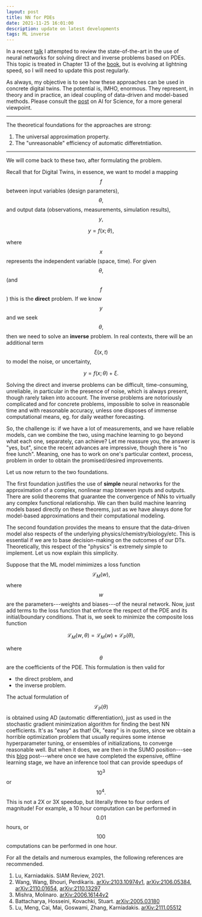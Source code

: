 ```yaml
---
layout: post
title: NN for PDEs 
date: 2021-11-25 16:01:00
description: update on latest developments
tags: ML inverse
---
```


In a recent [talk](/DT-tbx-v1/assets/pdf/Asch_NN_4_IP.pdf) I attempted to review the state-of-the-art in the use of neural networks for solving direct and inverse problems based on PDEs. This topic is treated in Chapter 13 of the [book](link???), but is evolving at lightning speed, so I will need to update this post regularly. 

As always, my objective is to see how these approaches can be used in concrete digital twins. The potential is, IMHO, enormous. They represent, in theory and in practice, an ideal coupling of data-driven and model-based methods. Please consult the [post](/DT-tbx-v1/blog/2021/ai4sci/) on AI for Science, for a more general viewpoint.

<hr>
The theoretical foundations for the approaches are strong:

1. The universal approximation property.
2. The "unreasonable" efficiency of automatic differetntiation.
<hr>
We will come back to these two, after formulating the problem.

Recall that for Digital Twins, in essence, we want to model a mapping $$f$$ between input variables (design parameters), $$\theta,$$ and output data (observations, measurements, simulation results), $$y,$$

$$ y = f(x; \theta),$$

where $$x$$ represents the independent variable (space, time). For given $$\theta,$$ (and $$f$$) this is the **direct** problem. If we know $$y$$ and we seek $$\theta,$$ then we need to solve an **inverse** problem. In real contexts, there will be an additional term $$\xi(x,t)$$ to model the noise, or uncertainty, 

$$ y = f(x; \theta)  + \xi .$$

Solving the direct and inverse problems can be difficult, time-consuming, unreliable, in particular in the presence of noise, which is always present, though rarely taken into account. The inverse problems are notoriously complicated and for concrete problems, impossible to solve in reasonable time and with reasonable accuracy, unless one disposes of immense computational means, eg. for daily weather forecasting.

So, the challenge is: if we have a lot of measurements, and we have reliable models, can we combine the two, using machine learning to go beyond what each one, separately, can achieve? Let me reassure you, the answer is "yes, but", since the recent advances are impressive, though there is "no free lunch". Meaning, one has to work on one's particular context, process, problem in order to obtain the promised/desired improvements.

 
Let us now return to the two foundations.

The first foundation justifies the use of **simple** neural networks for the approximation of a complex, nonlinear map bteween inputs and outputs. There are solid theorems that guarantee the convergence of NNs to virtually any complex functional relationship. We can then build machine leanring models based directly on these theorems, just as we have always done for model-based approximations and their computational modeling. 

The second foundation provides the means to ensure that the data-driven model also respects of the underlying physics/chemistry/biology/etc. This is essential if we are to base decision-making on the outcomes of our DTs. Theoretically, this respect of the "physics" is extremely simple to implement. Let us now explain this simplicity.

Suppose that the ML model mimimizes a loss function $$\mathcal{L}_M(w), $$ where $$w$$ are the parameters---weights and biases---of the neural network. Now, just add terms to the loss function that enforce the respect of the PDE and its initial/boundary conditions. That is, we seek to minimize the composite loss function

$$ \mathcal{L}_M(w,\theta) = \mathcal{L}_M(w) + \mathcal{L}_P(\theta), $$

where $$\theta$$ are the coefficients of the PDE. This formulation is then valid for

- the direct problem, and
- the inverse problem.

The actual formulation of $$\mathcal{L}_P(\theta)$$ is obtained using AD (automatic differentiation), just as used in the stochastic gradient minimization algorithm for finding the best NN coefficients. It's as "easy" as that!  Ok, "easy" is in quotes, since we obtain a horrible optimization problem that usually requires some intense hyperparameter tuning, or ensembles of initializations, to converge reasonable well. But when it does, we are then in the SUMO position---see this [blog](/DT-tbx-v1/blog/2022/SUMO/) post---where once we have completed the expensive, offline learning stage, we have an inference tool that can provide speedups of $$10^3$$ or $$10^4.$$ This is not a 2X or 3X speedup, but literally three to four orders of magnitude! For example, a 10 hour computation can be performed in $$0.01$$ hours, or $$100$$ computations can be performed in one hour.


For all the details and numerous examples, the following references are recommended.

1. Lu, Karniadakis. SIAM Review, 2021.
2. Wang, Wang, Bhouri, Perdikaris. [arXiv:2103.10974v1](https://arxiv.org/abs/2103.10974v1), [arXiv:2106.05384](https://arxiv.org/abs/2106.05384), [arXiv:2110.01654](https://arxiv.org/abs/2110.01654), [arXiv:2110.13297](https://arxiv.org/abs/2110.13297)
3. Mishra, Molinaro. [arXiv:2006.16144v2](https://arxiv.org/abs/2006.16144v2)
4. Battacharya, Hosseini, Kovachki, Stuart. [arXiv:2005.03180](https://arxiv.org/abs/2005.03180)
5. Lu, Meng, Cai, Mai, Goswami, Zhang, Karniadakis. [arXiv:2111.05512](https://arxiv.org/abs/2111.05512)






